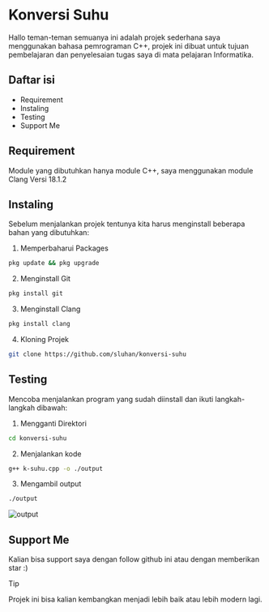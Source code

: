 # Konversi Suhu

Hallo teman-teman semuanya ini adalah projek sederhana saya menggunakan bahasa pemrograman C++, projek ini dibuat untuk tujuan pembelajaran dan penyelesaian tugas saya di mata pelajaran Informatika.

## Daftar isi

- Requirement
- Instaling
- Testing
- Support Me

## Requirement

Module yang dibutuhkan hanya module C++, saya menggunakan module Clang Versi 18.1.2

## Instaling
Sebelum menjalankan projek tentunya kita harus menginstall beberapa bahan yang dibutuhkan:
1. Memperbaharui Packages
  ```sh
pkg update && pkg upgrade
```
2. Menginstall Git
  ```sh
pkg install git
```
3. Menginstall Clang
  ```sh
pkg install clang
```
4. Kloning Projek
```sh
git clone https://github.com/sluhan/konversi-suhu
```

## Testing
Mencoba menjalankan program yang sudah diinstall dan ikuti langkah-langkah dibawah:
1. Mengganti Direktori
```sh
cd konversi-suhu
```
2. Menjalankan kode
```sh
g++ k-suhu.cpp -o ./output
```
3. Mengambil output
```sh
./output
```
![output](https://i.ibb.co/YLBzxRg/IMG-20240414-192143.jpg)

## Support Me
Kalian bisa support saya dengan follow github ini atau dengan memberikan star :)

> [!TIP]
> Projek ini bisa kalian kembangkan menjadi lebih baik atau lebih modern lagi.

